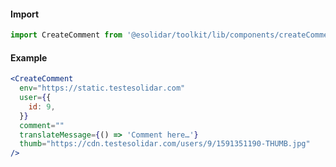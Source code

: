 #### Import

```js static
import CreateComment from '@esolidar/toolkit/lib/components/createComment';
```

#### Example

```jsx
<CreateComment
  env="https://static.testesolidar.com"
  user={{
    id: 9,
  }}
  comment=""
  translateMessage={() => 'Comment here…'}
  thumb="https://cdn.testesolidar.com/users/9/1591351190-THUMB.jpg"
/>
```
